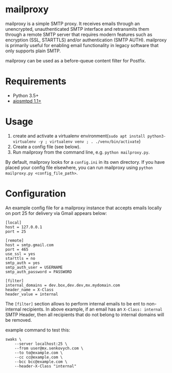 # mailproxy
mailproxy is a simple SMTP proxy. It receives emails through an unencrypted,
unauthenticated SMTP interface and retransmits them through a remote SMTP
server that requires modern features such as encryption (SSL, STARTTLS) and/or
authentication (SMTP AUTH). mailproxy is primarily useful for enabling email
functionality in legacy software that only supports plain SMTP.

mailproxy can be used as a before-queue content filter for Postfix.
# Requirements
* Python 3.5+
* [aiosmtpd 1.1+](https://aiosmtpd.readthedocs.io)


# Usage
1. create and activate a virtualenv environment(`sudo apt install python3-virtualenv -y ;
   virtualenv venv ; . ./venv/bin/activate`)
2. Create a config file (see below).
3. Run mailproxy from the command line, e.g. `python mailproxy.py`.

By default, mailproxy looks for a `config.ini` in its own directory.
If you have placed your config file elsewhere, you can run mailproxy
using `python mailproxy.py <config_file_path>`.


# Configuration
An example config file for a mailproxy instance that accepts emails locally on port 25 for delivery via Gmail appears below:
```
[local]
host = 127.0.0.1
port = 25

[remote]
host = smtp.gmail.com
port = 465
use_ssl = yes
starttls = no
smtp_auth = yes
smtp_auth_user = USERNAME
smtp_auth_password = PASSWORD

[filter]
internal_domains = dev.box,dev.dev,mx.mydomain.com
header_name = X-Class
header_value = internal
```

The `[filter]` section allows to perform internal emails to be ent to
non-internal recipients. In above example, if an email has an `X-Class:
internal` SMTP Header, then all recipients that do not belong to internal
domains will be removed.

example command to test this:

    swaks \
        --server localhost:25 \
        --from user@mx.senkovych.com \
        --to to@example.com \
        --cc cc@example.com \
        --bcc bcc@example.com \
        --header-X-Class "internal"
